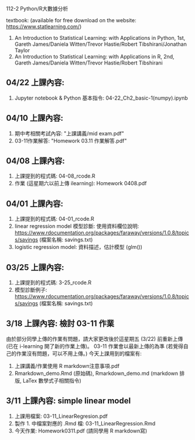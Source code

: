112-2 Python/R大數據分析

textbook: (available for free download on the website: https://www.statlearning.com/)
1. An Introduction to Statistical Learning: with Applications in Python, 1st, Gareth James/Daniela Witten/Trevor Hastie/Robert Tibshirani/Jonathan Taylor
2. An Introduction to Statistical Learning: with Applications in R, 2nd, Gareth James/Daniela Witten/Trevor Hastie/Robert Tibshirani

## 04/22 上課內容:
1. Jupyter notebook & Python 基本指令: 04-22_Ch2_basic-1(numpy).ipynb

## 04/10 上課內容:
1. 期中考相關考試內容: "上課講義/mid exam.pdf"
2. 03-11作業解答: "Homework 03.11 作業解答.pdf"

## 04/08 上課內容:
1. 上課提到的程式碼: 04-08_rcode.R
2. 作業 (這星期六以前上傳 ilearning): Homework 0408.pdf
   
## 04/01 上課內容:
1. 上課提到的程式碼: 04-01_rcode.R
2. linear regression model 模型診斷: 使用資料欄位說明: https://www.rdocumentation.org/packages/faraway/versions/1.0.8/topics/savings (檔案名稱: savings.txt)
3. logistic regression model: 資料描述，估計模型 (glm())

## 03/25 上課內容:
1. 上課提到的程式碼: 3-25_rcode.R
2. 模型診斷例子: https://www.rdocumentation.org/packages/faraway/versions/1.0.8/topics/savings (檔案名稱: savings.txt)

## 3/18 上課內容: 檢討 03-11 作業
由於部分同學上傳的作業有問題，請大家更改後於這星期五 (3/22) 前重新上傳 (已在 i-learning 開了新的作業上傳)。
03-11 作業會以最新上傳的為準 (若覺得自己的作業沒有問題，可以不用上傳。)
今天上課用到的檔案有:
1. 上課講義/作業使用 R markdown注意事項.pdf
2. Rmarkdown_demo.Rmd (原始碼), Rmarkdown_demo.md (markdown 排版, LaTex 數學式子相關指令) 

## 3/11 上課內容: simple linear model
1. 上課用檔案: 03-11_LinearRegresion.pdf
2. 製作 1. 中檔案對應的 .Rmd 檔: 03-11_LinearRegression.Rmd
3. 今天作業: Homework0311.pdf (請同學用 R markdown寫)
